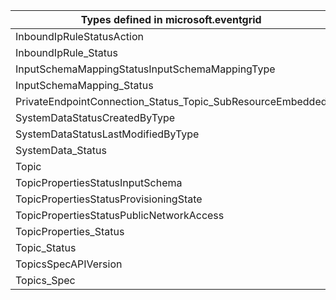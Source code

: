 | Types defined in microsoft.eventgrid                       | v1alpha1api20200601 |
|------------------------------------------------------------|---------------------|
| InboundIpRuleStatusAction                                  | v1alpha1api20200601 |
| InboundIpRule_Status                                       | v1alpha1api20200601 |
| InputSchemaMappingStatusInputSchemaMappingType             | v1alpha1api20200601 |
| InputSchemaMapping_Status                                  | v1alpha1api20200601 |
| PrivateEndpointConnection_Status_Topic_SubResourceEmbedded | v1alpha1api20200601 |
| SystemDataStatusCreatedByType                              | v1alpha1api20200601 |
| SystemDataStatusLastModifiedByType                         | v1alpha1api20200601 |
| SystemData_Status                                          | v1alpha1api20200601 |
| Topic                                                      | v1alpha1api20200601 |
| TopicPropertiesStatusInputSchema                           | v1alpha1api20200601 |
| TopicPropertiesStatusProvisioningState                     | v1alpha1api20200601 |
| TopicPropertiesStatusPublicNetworkAccess                   | v1alpha1api20200601 |
| TopicProperties_Status                                     | v1alpha1api20200601 |
| Topic_Status                                               | v1alpha1api20200601 |
| TopicsSpecAPIVersion                                       | v1alpha1api20200601 |
| Topics_Spec                                                | v1alpha1api20200601 |
